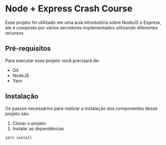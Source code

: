 # Node + Express Crash Course

Esse projeto foi utilizado em uma aula introdutória sobre NodeJS e Express, ele é composto por vários servidores implementados utilizando diferentes recursos.

## Pré-requisitos

Para executar esse projeto você precisará de:

* Git
* NodeJS
* Yarn

## Instalação

Os passos necessários para realizar a instalação dos componentes desse projeto são:

1. Clonar o projeto
2. Instalar as dependências

```bash
yarn install
```
